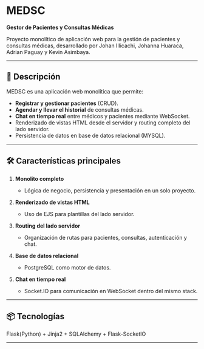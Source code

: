# MEDSC

**Gestor de Pacientes y Consultas Médicas**

Proyecto monolítico de aplicación web para la gestión de pacientes y consultas médicas, desarrollado por Johan Illicachi, Johanna Huaraca, Adrian Paguay y Kevin Asimbaya.

---

## 🚀 Descripción

MEDSC es una aplicación web monolítica que permite:

- **Registrar y gestionar pacientes** (CRUD).
- **Agendar y llevar el historial** de consultas médicas.
- **Chat en tiempo real** entre médicos y pacientes mediante WebSocket.
- Renderizado de vistas HTML desde el servidor y routing completo del lado servidor.
- Persistencia de datos en base de datos relacional (MYSQL).

---

## 🛠️ Características principales

1. **Monolito completo**  
   - Lógica de negocio, persistencia y presentación en un solo proyecto.

2. **Renderizado de vistas HTML**  
   - Uso de EJS para plantillas del lado servidor.

3. **Routing del lado servidor**  
   - Organización de rutas para pacientes, consultas, autenticación y chat.

4. **Base de datos relacional**  
   - PostgreSQL como motor de datos.

5. **Chat en tiempo real**  
   - Socket.IO para comunicación en WebSocket dentro del mismo stack.

---

## 📦 Tecnologías

Flask(Python) + Jinja2 + SQLAlchemy + Flask-SocketIO

---